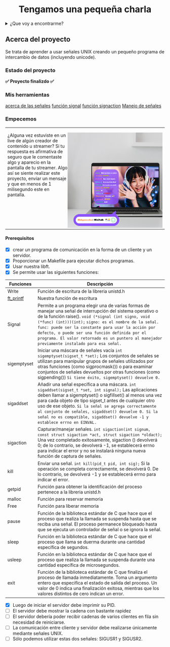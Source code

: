 <h1 align="center"> Tengamos una pequeña charla </h1>

<details>
  <summary>¿Que voy a encontrarme?</summary>
  <ol>
    <li>
      <a href="#Acerca-del-proyecto">Acerca del proyecto</a>
      <ul>
        <li><a href="#estado-del-proyecto">Estado del proyecto</a></li>
        <li><a href="#Mis-herramientas">Mis herramientas</a></li>
      </ul>
    </li>
    <li>
      <a href="#Empecemos">Empecemos</a>
      <ul>
        <li><a href="#prerequisitos">Prerequisitos</a></li>
        <li><a href="#Mi-paso-a-paso">Mi paso a paso</a></li>
      </ul>
    </li>
    <li><a href="#Pongamoslo-a-prueba">Pongamoslo a prueba</a></li>
    <li><a href="#roadmap">Roadmap</a></li>
  </ol>
</details>

## Acerca del proyecto
Se trata de aprender a usar señales UNIX creando un pequeño programa de intercambio de datos (incluyendo unicode).

### Estado del proyecto
**:white_check_mark: Proyecto finalizdo :white_check_mark:**

### Mis herramientas
[acerca de las señales](http://profesores.elo.utfsm.cl/~agv/elo330/2s09/lectures/signals.html)
[función signal](https://www.ibm.com/docs/es/i/7.5?topic=functions-signal-handle-interrupt-signals)
[función signaction](https://pubs.opengroup.org/onlinepubs/009695399/functions/sigaction.html)
[Manejo de señales](https://www.infor.uva.es/~fdiaz/so/doc/SO_PR04_20061115.pdf)


### Empecemos
<table>
  <tr>
    <td>
<p> 
<img height="300" src="https://github.com/abbyenredes/42-Madrid-Cursus/blob/main/04_minitalk/img/01%20streamer.png" align="right">¿Alguna vez estuviste en un live de algún creador de contenido u streamer? 
Si tu respuesta es afirmativa de seguro que le comentaste algo y aparecio en la pantalla de tu streamer. Algo así se siente realizar este proyecto, enviar un mensaje y que en menos de 1 milisegundo este en pantalla.
</p>
    </td>
  </tr>
</table>

#### Prerequisitos
- [x] crear un programa de comunicación en la forma de un cliente y un servidor.
- [x] Proporcionar un Makefile para ejecutar dichos programas.
- [x] Usar nuestra libft.
- [x] Se permite usar las siguientes funciones:

| Funciones | Descripción |
| ------------- | ------------- |
| Write  | Función de escritura de la libreria unistd.h |
| [ft_printf](https://github.com/abbyenredes/42-Madrid-Cursus/blob/main/libft_2.0/ft_printf.c)  | Nuestra función de escritura |
| Signal | Permite a un programa elegir una de varias formas de manejar una señal de interrupción del sistema operativo o de la función raise(). `void (*signal (int signo, void (*func) (int)))(int);` `signo: es el nombre de la señal.` `func: puede ser la constante para usar la acción por defecto, o puede ser una función definida por el programa. El valor retornado es un puntero al manejador previamente instalado para esa señal.` |
| sigemptyset | Iniciar una máscara de señales vacía `int sigemptyset(sigset_t *set);` Los conjuntos de señales se utilizan para manipular grupos de señales utilizados por otras funciones (como sigprocmask()) o para examinar conjuntos de señales devueltos por otras funciones (como sigpending()) `Si tiene éxito, sigemptyset() devuelve 0.` |
| sigaddset  | Añadir una señal específica a una máscara. `int sigaddset(sigset_t *set, int signal);` Las aplicaciones deben llamar a sigemptyset() o sigfillset() al menos una vez para cada objeto de tipo sigset_t antes de cualquier otro uso de ese objeto. `Si la señal se agrega correctamente al conjunto de señales, sigaddset() devuelve 0. Si la señal no es compatible, sigaddset() devuelve -1 y establece errno en EINVAL.` |
| sigaction  | Capturar/manejar señales. `int sigaction(int signum, const struct sigaction *act, struct sigaction *oldact);` Una vez completado exitosamente, sigaction () devolverá 0; de lo contrario, se devolverá -1, se establecerá errno para indicar el error y no se instalará ninguna nueva función de captura de señales. |
| kill  | Enviar una señal. `int kill(pid_t pid, int sig);` Si la operación se completa correctamente, se devolverá 0. De lo contrario, se devolverá -1 y se establecerá errno para indicar el error. |
| getpid  | Función para obtener la identificación del proceso pertenece a la libreria unistd.h  |
| malloc | Función para reservar memoria  |
| Free  | Función para liberar memoria  |
| pause |  Función de la biblioteca estándar de C que hace que el proceso que realiza la llamada se suspenda hasta que se reciba una señal. El proceso permanece bloqueado hasta que se ejecuta un controlador de señal o se ignora la señal.  |
| sleep  | Función en la biblioteca estándar de C que hace que el proceso que llama se duerma durante una cantidad específica de segundos.  |
| usleep  | Función en la biblioteca estándar de C que hace que el proceso que realiza la llamada se suspenda durante una cantidad específica de microsegundos.  |
| exit | Función de la biblioteca estándar de C que finaliza el proceso de llamada inmediatamente. Toma un argumento entero que especifica el estado de salida del proceso. Un valor de 0 indica una finalización exitosa, mientras que los valores distintos de cero indican un error.  |

- [x] Luego de iniciar el servidor debe imprimir su PID.
- [ ] El servidor debe mostrar la cadena con bastante rapidez
- [ ] El servidor debería poder recibir cadenas de varios clientes en fila sin necesidad de reiniciarse.
- [ ] La comunicación entre cliente y servidor debe realizarse únicamente mediante señales UNIX.
- [ ] Sólo podemos utilizar estas dos señales: SIGUSR1 y SIGUSR2.
